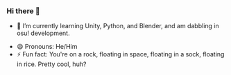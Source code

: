### Hi there 👋

<!-- 🔭 I’m currently working on-->
- 🌱 I’m currently learning Unity, Python, and Blender, and am dabbling in osu! development.
<!-- 👯 I’m looking to collaborate on ...-->
<!-- 🤔 I’m looking for help with ...-->
<!-- 💬 Ask me about ...-->
<!-- 📫 How to reach me: Don't-->
- 😄 Pronouns: He/Him
- ⚡ Fun fact: You're on a rock, floating in space, floating in a sock, floating in rice. Pretty cool, huh?
